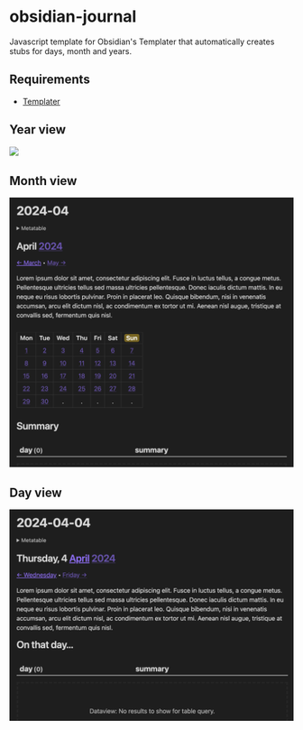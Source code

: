 # obsidian-journal
Javascript template for Obsidian's Templater that automatically creates stubs for days,  month and years.

## Requirements
- [Templater](https://github.com/SilentVoid13/Templater)

## Year view

<img src="[https://your-image-url.type](https://raw.githubusercontent.com/barabasz/obsidian-journal/main/year.png)" width="300">

## Month view

![month](https://raw.githubusercontent.com/barabasz/obsidian-journal/main/month.png)

## Day view

![day](https://raw.githubusercontent.com/barabasz/obsidian-journal/main/day.png)
